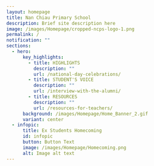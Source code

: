 ```yaml
---
layout: homepage
title: Nan Chiau Primary School
description: Brief site description here
image: /images/Homepage/cropped-ncps-logo-1.png
permalink: /
notification: ""
sections:
  - hero:
      key_highlights:
        - title: HIGHLIGHTS
          description: ""
          url: /national-day-celebrations/
        - title: STUDENT'S VOICE
          description: ""
          url: /interview-with-the-alumni/
        - title: RESOURCES
          description: ""
          url: /resources-for-teachers/
      background: /images/Homepage/Home_Banner_2.gif
      variant: center
  - infopic:
      title: Ex Students Homecoming
      id: infopic
      button: Button Text
      image: /images/Homepage/Homecoming.png
      alt: Image alt text
---
```

